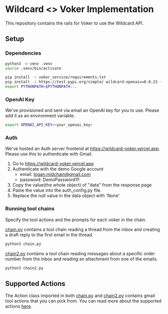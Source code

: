 # Wildcard <> Voker Implementation

This repository contains the rails for Voker to use the Wildcard API.

## Setup

### Dependencies

```bash
python3 -m venv .venv
source .venv/bin/activate

pip install -r voker_service/requirements.txt
pip install -i https://test.pypi.org/simple/ wildcard-openai==0.0.23 --extra-index-url https://pypi.org/simple/
export PYTHONPATH=$PYTHONPATH:..
```

### OpenAI Key

We've provisioned and sent via email an OpenAI key for you to use. Please add it as an environment variable.
```bash
export OPENAI_API_KEY=<your_openai_key>
```

### Auth

We've hosted an Auth server frontend at https://wildcard-voker.vercel.app. Please use this to authenticate with Gmail.

1. Go to https://wildcard-voker.vercel.app
2. Authenticate with the demo Google account
    - email: logan.midchain@gmail.com
    - password: DemoPassword1!!
3. Copy the value(the whole object) of "data" from the response page
4. Paste the value into the auth_config.py file.
5. Replace the null value in the data object with 'None'

### Running tool chains
Specify the tool actions and the prompts for each voker in the chain.

[chain.py](./chain.py) contains a tool chain reading a thread from the inbox and creating a draft reply to the first email in the thread.
```bash
python3 chain.py
```

[chain2.py](./chain2.py) contains a tool chain reading messages about a specific order number from the inbox and reading an attachment from one of the emails.
```bash
python3 chain2.py
```

## Supported Actions
The Action class imported in both [chain.py](./chain.py) and [chain2.py](./chain2.py) contains gmail tool actions that you can pick from. You can read more about the supported actions [here](https://docs.wild-card.ai/docs/gmail-actions#/).